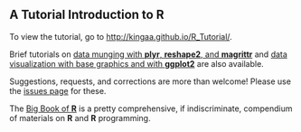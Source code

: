 ## A Tutorial Introduction to **R**

To view the tutorial, go to http://kingaa.github.io/R_Tutorial/.

Brief tutorials on [data munging with **plyr**, **reshape2**, and **magrittr**](http://kingaa.github.io/R_Tutorial/munging.html) and [data visualization with base graphics and with **ggplot2**](http://kingaa.github.io/R_Tutorial/viz.html) are also available.

Suggestions, requests, and corrections are more than welcome!
Please use the [issues page](https://github.com/kingaa/R_Tutorial/issues) for these.

The [Big Book of **R**](https://www.bigbookofr.com/) is a pretty comprehensive, if indiscriminate, compendium of materials on **R** and **R** programming.
